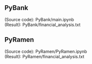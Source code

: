 
## PyBank

(Source code): PyBank/main.ipynb <br>
(Result): PyBank/financial_analysis.txt

## PyRamen

(Source code): PyRamen/PyRamen.ipynb <br>
(Result): PyRamen/financial_analysis.txt

